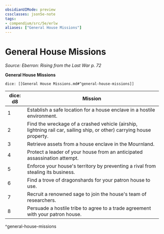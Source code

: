 ```yaml
---
obsidianUIMode: preview
cssclasses: json5e-note
tags:
- compendium/src/5e/erlw
aliases: ["General House Missions"]
---
```

# General House Missions
*Source: Eberron: Rising from the Last War p. 72* 

**General House Missions**

`dice: [[General House Missions.md#^general-house-missions]]`

| dice: d8 | Mission |
|----------|---------|
| 1 | Establish a safe location for a house enclave in a hostile environment. |
| 2 | Find the wreckage of a crashed vehicle (airship, lightning rail car, sailing ship, or other) carrying house property. |
| 3 | Retrieve assets from a house enclave in the Mournland. |
| 4 | Protect a leader of your house from an anticipated assassination attempt. |
| 5 | Enforce your house's territory by preventing a rival from stealing its business. |
| 6 | Find a trove of dragonshards for your patron house to use. |
| 7 | Recruit a renowned sage to join the house's team of researchers. |
| 8 | Persuade a hostile tribe to agree to a trade agreement with your patron house. |
^general-house-missions